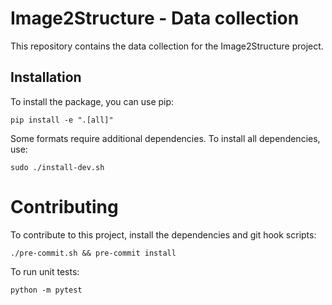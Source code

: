 # Image2Structure - Data collection

This repository contains the data collection for the Image2Structure project.

## Installation
To install the package, you can use pip:

    pip install -e ".[all]"

Some formats require additional dependencies. To install all dependencies, use:

    sudo ./install-dev.sh


# Contributing
To contribute to this project, install the dependencies and git hook scripts:

    ./pre-commit.sh && pre-commit install

To run unit tests:

    python -m pytest